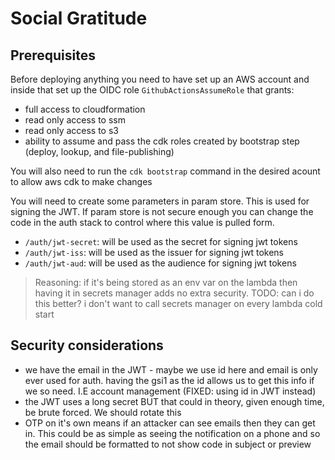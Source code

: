 # Social Gratitude

## Prerequisites

Before deploying anything you need to have set up an AWS account and inside that set up the OIDC role `GithubActionsAssumeRole` that grants:

- full access to cloudformation
- read only access to ssm
- read only access to s3
- ability to assume and pass the cdk roles created by bootstrap step (deploy, lookup, and file-publishing)

You will also need to run the `cdk bootstrap` command in the desired acount to allow aws cdk to make changes

You will need to create some parameters in param store. This is used for signing the JWT. If param store is not secure enough you can change the code in the auth stack to control where this value is pulled form.

- `/auth/jwt-secret`: will be used as the secret for signing jwt tokens
- `/auth/jwt-iss`: will be used as the issuer for signing jwt tokens
- `/auth/jwt-aud`: will be used as the audience for signing jwt tokens

> Reasoning: if it's being stored as an env var on the lambda then having it in secrets manager adds no extra security. TODO: can i do this better? i don't want to call secrets manager on every lambda cold start

## Security considerations
- we have the email in the JWT - maybe we use id here and email is only ever used for auth. having the gsi1 as the id allows us to get this info if we so need. I.E account management (FIXED: using id in JWT instead)
- the JWT uses a long secret BUT that could in theory, given enough time, be brute forced. We should rotate this
- OTP on it's own means if an attacker can see emails then they can get in. This could be as simple as seeing the notification on a phone and so the email should be formatted to not show code in subject or preview 